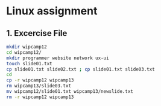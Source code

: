 # Linux assignment

## 1. Excercise File

```bash
mkdir wipcamp12
cd wipcamp12/
mkdir programmer website network ux-ui
touch slide01.txt
cp slide01.txt slide02.txt ; cp slide01.txt slide03.txt
cd
cp -r wipcamp12 wipcamp13
rm wipcamp13/slide03.txt
mv wipcamp12/slide01.txt wipcamp13/newslide.txt
rm -r wipcamp12 wipcamp13
```